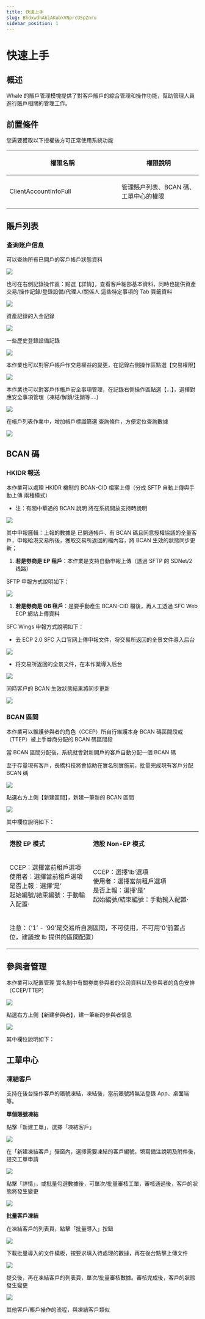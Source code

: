 ```yaml
---
title: 快速上手
slug: BhdxwdhAbiAKubkVNprcU5pZnru
sidebar_position: 1
---
```



# 快速上手

## 概述

Whale 的賬戶管理模塊提供了對客戶賬戶的綜合管理和操作功能，幫助管理人員進行賬戶相關的管理工作。

## 前置條件

您需要獲取以下授權後方可正常使用系統功能

<table header_row="1">
<colgroup>
<col width="437"/>
<col width="393"/>
</colgroup>
<thead>
<tr><th><p>權限名稱</p></th><th><p>權限說明</p></th></tr>
</thead>
<tbody>
<tr><td><p>ClientAccountInfoFull</p></td><td><p>管理賬户列表、BCAN 碼、工單中心的權限</p></td></tr>
</tbody>
</table>

## 賬戶列表

### 查询账户信息

可以查詢所有已開戶的客戶帳戶狀態資料

<img src="/assets/NzSsbYQxCoCwlsxx3WfcPmJEnoh.png" src-width="3234" src-height="1606" align="center"/>

也可在右側記錄操作區：點選【詳情】，查看客戶細部基本資料，同時也提供資產交易/操作記錄/登錄設備/代理人/關係人 這些特定事項的 Tab 頁籤資料

<img src="/assets/Dq1pbV8gxoFuklxXPSxc1vz9nLe.png" src-width="3246" src-height="1228" align="center"/>

 資產記錄的入金記錄

<img src="/assets/TWuUbp1vzoyTNqxvIbmcB3c8nIb.png" src-width="2384" src-height="1248" align="center"/>

一些歷史登錄設備記錄

<img src="/assets/OUPKbTEHZo7jA7xBIabcc841noe.png" src-width="2420" src-height="744" align="center"/>

本作業也可以對客戶帳戶作交易權益的變更，在記錄右側操作區點選【交易權限】

<img src="/assets/QrA2btYGFoHJabxMgfQcHdiGnWd.png" src-width="1802" src-height="1364" align="center"/>

本作業也可以對客戶作帳戶安全事項管理，在記錄右側操作區點選【...】，選擇對應安全事項管理（凍結/解鎖/注銷等....)

<img src="/assets/NRkNbyqfBoRb3jxnUMzcPq6jnPf.png" src-width="3428" src-height="1504" align="center"/>

在帳戶列表作業中，增加帳戶標識篩選 查詢條件，方便定位查詢數據

<img src="/assets/VaLgbpy7Ro2wXHxY0YHcK6XqnVd.png" src-width="3248" src-height="808" align="center"/>

## BCAN 碼

### HKIDR 報送

本作業可以處理 HKIDR 機制的 BCAN-CID 檔案上傳（分成 SFTP 自動上傳與手動上傳 兩種模式）

- 注：有關中華通的 BCAN 說明 將在系統開放支持時說明

<img src="/assets/U14Rbr97jocfZhxGP7octqOrnsh.png" src-width="1280" src-height="586" align="center"/>

其中申報邏輯：上報的數據是 已開通帳戶、有 BCAN 碼且同意授權協議的全量客戶，申報給港交易所後，獲取交易所返回的檔內容，將 BCAN 生效的狀態同步更新；

1. **若是劵商是 EP 租戶**：本作業是支持自動申報上傳（透過 SFTP 的 SDNet/2 线路）

SFTP 申報方式說明如下：

<img src="/assets/Waf3bsdXCoAeoLxzAHjctyeKnJS.png" src-width="3250" src-height="1542" align="center"/>

1. **若是劵商是 OB 租戶**：是要手動產生 BCAN-CID 檔後，再人工透過 SFC Web ECP 網站上傳資料

SFC Wings 申報方式說明如下：

- 去 ECP 2.0 SFC 入口官网上傳申報文件，将交易所返回的全景文件導入后台

<img src="/assets/HBWDbYqRPokkbCxNotfcrRSynqK.png" src-width="1280" src-height="904" align="center"/>

- 将交易所返回的全景文件，在本作業導入后台

<img src="/assets/Y2KPbiqvKovjZAxU7L4cdfgino8.png" src-width="3246" src-height="1624" align="center"/>

同時客户的 BCAN 生效狀態結果將同步更新

<img src="/assets/QQZkbPEHOonSQpxsfwWcYieTnUg.png" src-width="3218" src-height="1228" align="center"/>

### BCAN 區間

本作業可以維護參與者的角色（CCEP）所自行維護本身 BCAN 碼區間段或（TTEP）被上手劵商分配的 BCAN 碼區間段

當 BCAN 區間分配後，系統就會對新開戶的客戶自動分配一個 BCAN 碼

至于存量現有客戶，長橋科技將會協助在實名制實施前，批量完成現有客戶分配 BCAN 碼

<img src="/assets/JdFib9xOMoc53hxBZoGchdC4nvc.png" src-width="3242" src-height="810" align="center"/>

點選右方上側【新建區間】，新建一筆新的 BCAN 區間

<img src="/assets/KbvsbVzM7oFFprxrGmUc4VKanLf.png" src-width="3248" src-height="1624" align="center"/>

其中欄位說明如下：

<table>
<colgroup>
<col width="368"/>
<col width="503"/>
</colgroup>
<tbody>
<tr><td><p><strong>港股 EP 模式</strong></p></td><td><p><strong>港股 Non-EP 模式</strong></p></td></tr>
<tr><td><p>CCEP：選擇當前租戶選項<br/>使用者：選擇當前租戶選項<br/>是否上報：選擇‘是’<br/>起始編號/結束編號：手動輸入配置· </p></td><td><p>CCEP：選擇‘lb’選項<br/>使用者：選擇當前租戶選項<br/> 是否上報：選擇‘是’<br/> 起始編號/結束編號：手動輸入配置·</p></td></tr>
<tr><td colspan="2"><p>注意：（‘1’ - ‘99’是交易所自測區間，不可使用，不可用‘0’前置占位，建議按 lb 提供的區間配置）</p></td></tr>
</tbody>
</table>

## 參與者管理

本作業可以配置管理 實名制中有關劵商參與者的公司資料以及參與者的角色安排（CCEP/TTEP）

<img src="/assets/PxFub0ff7oCAgYxaXt9c4x9pnfh.png" src-width="3132" src-height="1046" align="center"/>

點選右方上側【新建參與者】，建一筆新的參與者信息

<img src="/assets/EDkGbD0SJooqh2xAI1JcyqXunYd.png" src-width="3248" src-height="1630" align="center"/>

其中欄位說明如下：

## 工單中心

### 凍結客戶

支持在後台操作客戶的賬號凍結，凍結後，當前賬號將無法登錄 App、桌面端等。

**單個賬號凍結**

點擊「新建工單」，選擇「凍結客戶」

<img src="/assets/RMPIbbhoMoAt0QxT7ZDcezrunBf.png" src-width="1998" src-height="824" align="center"/>

在「新建凍結客戶」彈窗內，選擇需要凍結的客戶編號，填寫備注說明及附件後，提交工單申請

<img src="/assets/SL3ebq2zHoBYhzxYPTncZRpyn0b.png" src-width="1952" src-height="1006" align="center"/>

點擊「詳情」，或批量勾選數據後，可單次/批量審核工單，審核通過後，客戶的狀態將發生變更

<img src="/assets/AcNhblfXWogXHMx9yIicPZySnNd.png" src-width="1948" src-height="988" align="center"/>

**批量客戶凍結**

在凍結客戶的列表頁，點擊「批量導入」按鈕

<img src="/assets/Y4JJbjr0aok18wxgJFCcag5Unw1.png" src-width="1960" src-height="854" align="center"/>

下載批量導入的文件模板，按要求填入待處理的數據，再在後台點擊上傳文件

<img src="/assets/W5FUb0Z7XogzfWxQsDdcp4uUn9b.png" src-width="1976" src-height="1000" align="center"/>

提交後，再在凍結客戶的列表頁，單次/批量審核數據。審核完成後，客戶的狀態發生變更

<img src="/assets/X8gQbOUwJo7IMHx54o3cpQSQnze.png" src-width="1948" src-height="988" align="center"/>

其他客戶/賬戶操作的流程，與凍結客戶類似

